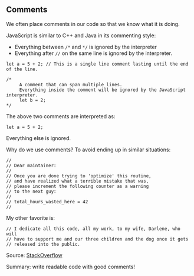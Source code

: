 ## Comments

We often place comments in our code so that we know what it is doing.

JavaScript is similar to C++ and Java in its commenting style:

- Everything between `/*` and `*/` is ignored by the interpreter
- Everything after `//` on the same line is ignored by the interpreter.

```
let a = 5 + 2; // This is a single line comment lasting until the end of the line.

/*
     A comment that can span multiple lines.
     Everything inside the comment will be ignored by the JavaScript interpreter.
     let b = 2;
*/
```

The above two comments are interpreted as:

```
let a = 5 + 2;
```

Everything else is ignored.

Why do we use comments? To avoid ending up in similar situations:

```
// 
// Dear maintainer:
// 
// Once you are done trying to 'optimize' this routine,
// and have realized what a terrible mistake that was,
// please increment the following counter as a warning
// to the next guy:
// 
// total_hours_wasted_here = 42
// 
```

My other favorite is:

```
// I dedicate all this code, all my work, to my wife, Darlene, who will 
// have to support me and our three children and the dog once it gets 
// released into the public.
```

Source: [StackOverflow](https://stackoverflow.com/questions/184618/what-is-the-best-comment-in-source-code-you-have-ever-encountered)

Summary: write readable code with good comments!
